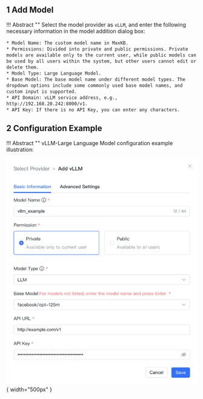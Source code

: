 ## 1 Add Model

!!! Abstract ""
    Select the model provider as `vLLM`, and enter the following necessary information in the model addition dialog box:

    * Model Name: The custom model name in MaxKB.
    * Permissions: Divided into private and public permissions. Private models are available only to the current user, while public models can be used by all users within the system, but other users cannot edit or delete them.
    * Model Type: Large Language Model.
    * Base Model: The base model name under different model types. The dropdown options include some commonly used base model names, and custom input is supported.
    * API Domain: vLLM service address, e.g., http://192.168.20.242:8000/v1.
    * API Key: If there is no API Key, you can enter any characters.

## 2 Configuration Example

!!! Abstract ""
    vLLM-Large Language Model configuration example illustration:

![vLLM LLM Model](../../img/model/vLLM_llm.png){ width="500px" }
